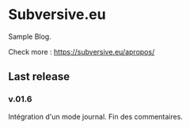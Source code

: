 # Subversive.eu

Sample Blog.

Check more :   <https://subversive.eu/apropos/>

## Last release

### v.01.6

Intégration d'un mode journal.
Fin des commentaires.